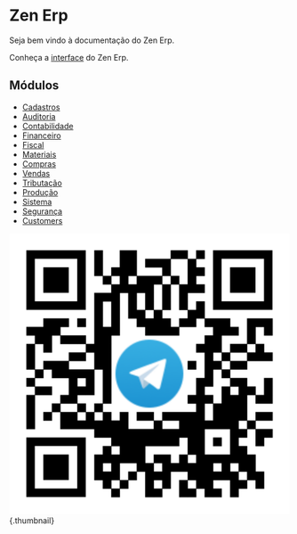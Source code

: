 # Zen Erp

Seja bem vindo à documentação do Zen Erp.

Conheça a [interface](interface) do Zen Erp.

## Módulos

* [Cadastros](catalog)
* [Auditoria](audit)
* [Contabilidade](accounting)
* [Financeiro](financial)
* [Fiscal](fiscal)
* [Materiais](material)
* [Compras](purchase)
* [Vendas](sale)
* [Tributação](taxation)
* [Produção](production)
* [Sistema](system)
* [Segurança](security)
* [Customers](customers)

![](zen-telegram-qrcode.svg){.thumbnail}